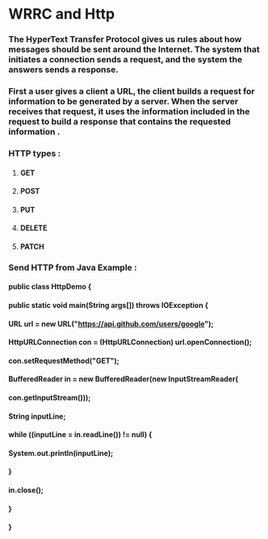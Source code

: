 # WRRC and Http

### The HyperText Transfer Protocol gives us rules about how messages should be sent around the Internet. The system that initiates a connection sends a request, and the system the answers sends a response.

### First a user gives a client a URL, the client builds a request for information to be generated by a server. When the server receives that request, it uses the information included in the request to build a response that contains the requested information .

### HTTP types :

1. #### GET
2. #### POST
3. #### PUT
4. #### DELETE
5. #### PATCH

### Send HTTP from Java Example :

#### public class HttpDemo {

#### public static void main(String args[]) throws IOException {

#### URL url = new URL("https://api.github.com/users/google");

#### HttpURLConnection con = (HttpURLConnection) url.openConnection();

#### con.setRequestMethod("GET");

####

#### BufferedReader in = new BufferedReader(new InputStreamReader(

#### con.getInputStream()));

#### String inputLine;

#### while ((inputLine = in.readLine()) != null) {

#### System.out.println(inputLine);

#### }

#### in.close();

#### }

#### }
